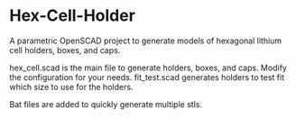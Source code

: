 # Hex-Cell-Holder
A parametric OpenSCAD  project to generate models of hexagonal lithium cell holders, boxes, and caps.

hex_cell.scad is the main file to generate holders, boxes, and caps. Modify the configuration for your needs.
fit_test.scad generates holders to test fit which size to use for the holders.

Bat files are added to quickly generate multiple stls.


